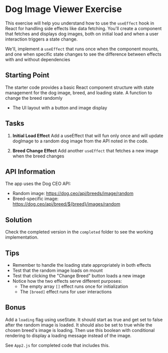 # Dog Image Viewer Exercise

This exercise will help you understand how to use the `useEffect` hook in React for handling side effects like data fetching. You'll create a component that fetches and displays dog images, both on initial load and when a user interaction triggers a state change.

We'll, implement a `useEffect` that runs once when the component mounts, and one when specific state changes to see the difference between effects with and without dependencies

## Starting Point

The starter code provides a basic React component structure with state management for the dog image, breed, and loading state. A function to change the breed randomly
- The UI layout with a button and image display

## Tasks

1. **Initial Load Effect** Add a useEffect that will fun only once and will update dogImage to a random dog image from the API noted in the code.

2. **Breed Change Effect** Add another `useEffect` that fetches a new image when the breed changes

## API Information

The app uses the Dog CEO API:
- Random image: https://dog.ceo/api/breeds/image/random
- Breed-specific image: https://dog.ceo/api/breed/${breed}/images/random

## Solution

Check the completed version in the `completed` folder to see the working implementation.

## Tips

- Remember to handle the loading state appropriately in both effects
- Test that the random image loads on mount
- Test that clicking the "Change Breed" button loads a new image
- Notice how the two effects serve different purposes:
  - The empty array `[]` effect runs once for initialization
  - The `[breed]` effect runs for user interactions

## Bonus

Add a `loading` flag using useState. It should start as true and get set to false after the random image is loaded. It should also be set to true while the chosen breed's image is loading. Then use this boolean with conditional rendering to display a loading message instead of the image. 

See `App2.js` for completed code that includes this.